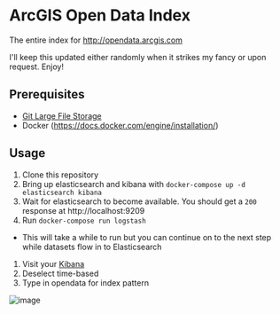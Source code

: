 # ArcGIS Open Data Index
The entire index for http://opendata.arcgis.com

I'll keep this updated either randomly when it strikes my fancy or upon request. Enjoy!

## Prerequisites
- [Git Large File Storage](https://help.github.com/articles/installing-git-large-file-storage/)
- Docker (https://docs.docker.com/engine/installation/)

## Usage

1. Clone this repository
1. Bring up elasticsearch and kibana with `docker-compose up -d elasticsearch kibana`
1. Wait for elasticsearch to become available. You should get a `200` response at http://localhost:9209
1. Run `docker-compose run logstash`
 - This will take a while to run but you can continue on to the next step while datasets flow in to Elasticsearch
1. Visit your [Kibana](http://localhost:5609)
1. Deselect time-based
1. Type in opendata for index pattern

![image](https://cloud.githubusercontent.com/assets/7832202/15438218/113f6e24-1e99-11e6-89d8-cbe766de638e.png)
